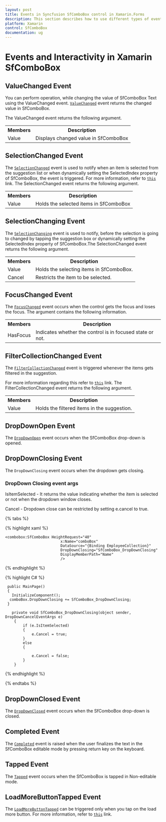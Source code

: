 ```yaml
---
layout: post
title: Events in Syncfusion SfComboBox control in Xamarin.Forms
description: This section describes how to use different types of events and interactvity in SfComboBox control (Xamarin.Forms)
platform: Xamarin
control: SfComboBox
documentation: ug
---
```


# Events and Interactivity in Xamarin SfComboBox

## ValueChanged Event

You can perform operation, while changing the value of SfComboBox Text using the ValueChanged event. [`ValueChanged`](https://help.syncfusion.com/cr/xamarin/Syncfusion.XForms.ComboBox.SfComboBox.ValueChangedEventHandler.html) event returns the changed value in SfComboBox.

The ValueChanged event returns the following argument.

<table>
<tr>
<th>Members</th>
<th>Description</th>
</tr>
<tr>
<td>Value</td>
<td>Displays changed value in SfComboBox</td>
</tr>
</table>

## SelectionChanged Event

The [`SelectionChanged`](https://help.syncfusion.com/cr/xamarin/Syncfusion.XForms.ComboBox.SfComboBox.SelectionChangedEventHandler.html) event is used to notify when an item is selected from the suggestion list or when dynamically setting the SelectedIndex property of SfComboBox, the event is triggered. For more information, refer to [`this`](https://help.syncfusion.com/xamarin/combobox/retrieving-selected-values) link. The SelectionChanged event returns the following argument.

<table>
<tr>
<th>Members</th>
<th>Description</th>
</tr>
<tr>
<td>Value</td>
<td>Holds the selected items in SfComboBox</td>
</tr>
</table>

## SelectionChanging Event

The [`SelectionChanging`](https://help.syncfusion.com/cr/xamarin/Syncfusion.XForms.ComboBox.SfComboBox.SelectionChangingEventHandler.html) event is used to notify, before the selection is going to changed by tapping the suggestion box or dynamically setting the SelectedIndex property of SfComboBox.The SelectionChanged event returns the following argument.

<table>
<tr>
<th>Members</th>
<th>Description</th>
</tr>
<tr>
<td>Value</td>
<td>Holds the selecting items in SfComboBox.</td>
</tr>
<tr>
<td>Cancel</td>
<td>Restricts the item to be selected.</td>
</tr>
</table>

## FocusChanged Event

The [`FocusChanged`](https://help.syncfusion.com/cr/xamarin/Syncfusion.XForms.ComboBox.SfComboBox.FocusEventHandler.html) event occurs when the control gets the focus and loses the focus. The argument contains the following information.

<table>
<tr>
<th>Members</th>
<th>Description</th>
</tr>
<tr>
<td>HasFocus</td>
<td>Indicates whether the control is in focused state or not.</td>
</tr>
</table>

## FilterCollectionChanged Event

The [`FilterCollectionChanged`](https://help.syncfusion.com/cr/xamarin/Syncfusion.XForms.ComboBox.SfComboBox.FilterCollectionChangedEventHandler.html) event is triggered whenever the items gets filtered in the suggestion.

For more information regarding this refer to [`this`](https://help.syncfusion.com/xamarin/combobox/dealing-with-suggestion-box) link. The FilterCollectionChanged event returns the following argument.

<table>
<tr>
<th>Members</th>
<th>Description</th>
</tr>
<tr>
<td>Value</td>
<td>Holds the filtered items in the suggestion.</td>
</tr>
</table>

## DropDownOpen Event

The [`DropDownOpen`](https://help.syncfusion.com/cr/xamarin/Syncfusion.XForms.ComboBox.SfComboBox.DropDownOpenEventHandler.html) event occurs when the SfComboBox drop-down is opened.

## DropDownClosing Event

The `DropDownClosing` event occurs when the dropdown gets closing.

### DropDown Closing event args

 IsItemSelected - It returns the value indicating whether the  item is selected or not when the dropdown window closes.

 Cancel - Dropdown close can be restricted by setting e.cancel to true.

{% tabs %}

{% highlight xaml %}

    <combobox:SfComboBox HeightRequest="40"
                             x:Name="comboBox"
                             DataSource="{Binding EmployeeCollection}"
                             DropDownClosing="SfComboBox_DropDownClosing"
                             DisplayMemberPath="Name"
                             />

{% endhighlight %}

{% highlight C# %}

     public MainPage()
     {
       InitializeComponent();
      comboBox.DropDownClosing += SfComboBox_DropDownClosing;
     }

       private void SfComboBox_DropDownClosing(object sender, DropDownCancelEventArgs e)
        {
            if (e.IsItemSelected)
            {
                e.Cancel = true;
            }
            else
            {

                e.Cancel = false;
            }
        }

{% endhighlight %}

{% endtabs %}


## DropDownClosed Event

The [`DropDownClosed`](https://help.syncfusion.com/cr/xamarin/Syncfusion.XForms.ComboBox.SfComboBox.DropDownClosedEventHandler.html) event occurs when the SfComboBox drop-down is closed.

## Completed Event

The [`Completed`](https://help.syncfusion.com/cr/xamarin/Syncfusion.XForms.ComboBox.SfComboBox.CompletedEventHandler.html) event is raised when the user finalizes the text in the SfComboBox editable mode by pressing return key on the keyboard.

## Tapped Event

The [`Tapped`](https://help.syncfusion.com/cr/xamarin/Syncfusion.XForms.ComboBox.SfComboBox.html#Syncfusion_XForms_ComboBox_SfComboBox_Tapped) event occurs when the SfComboBox is tapped in Non-editable mode.

## LoadMoreButtonTapped Event

The [`LoadMoreButtonTapped`](https://help.syncfusion.com/cr/xamarin/Syncfusion.XForms.ComboBox.SfComboBox.html#Syncfusion_XForms_ComboBox_SfComboBox_LoadMoreButtonTapped) can be triggered only when you tap on the load more button. For more information, refer to [`this`](https://help.syncfusion.com/xamarin/combobox/maximum-display-item-with-expander#load-more-button-tapped-event) link.